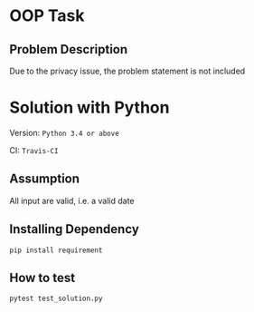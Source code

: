 # OOP Task

## Problem Description

Due to the privacy issue, the problem statement is not included

 # Solution with Python
Version: 
```Python 3.4 or above```

CI: 
```Travis-CI```

## Assumption
All input are valid, i.e. a valid date

## Installing Dependency
```pip install requirement```

## How to test
```pytest test_solution.py```

